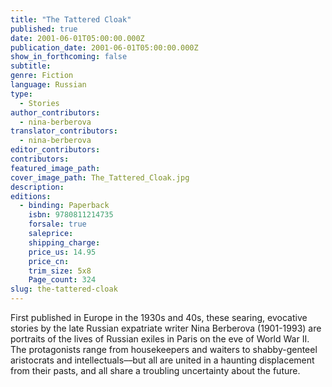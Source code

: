```yaml
---
title: "The Tattered Cloak"
published: true
date: 2001-06-01T05:00:00.000Z
publication_date: 2001-06-01T05:00:00.000Z
show_in_forthcoming: false
subtitle:
genre: Fiction
language: Russian
type:
  - Stories
author_contributors:
  - nina-berberova
translator_contributors:
  - nina-berberova
editor_contributors:
contributors:
featured_image_path:
cover_image_path: The_Tattered_Cloak.jpg
description:
editions:
  - binding: Paperback
    isbn: 9780811214735
    forsale: true
    saleprice:
    shipping_charge:
    price_us: 14.95
    price_cn:
    trim_size: 5x8
    Page_count: 324
slug: the-tattered-cloak
---
```


First published in Europe in the 1930s and 40s, these searing, evocative stories by the late Russian expatriate writer Nina Berberova (1901-1993) are portraits of the lives of Russian exiles in Paris on the eve of World War II. The protagonists range from housekeepers and waiters to shabby-genteel aristocrats and intellectuals––but all are united in a haunting displacement from their pasts, and all share a troubling uncertainty about the future.

